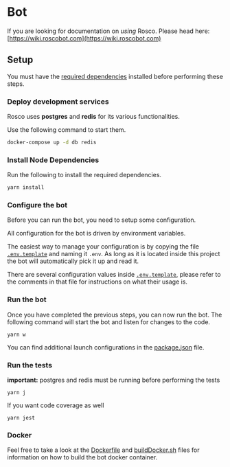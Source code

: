 # Bot

If you are looking for documentation on *using* Rosco. Please head here: [https://wiki.roscobot.com](https://wiki.roscobot.com)

## Setup

You must have the [required dependencies](../README.md#project-dependencies) installed before performing these steps.

### Deploy development services

Rosco uses **postgres** and **redis** for its various functionalities.

Use the following command to start them.

``` bash
docker-compose up -d db redis
```

### Install Node Dependencies

Run the following to install the required dependencies.

``` bash
yarn install
```

### Configure the bot

Before you can run the bot, you need to setup some configuration.

All configuration for the bot is driven by environment variables. 

The easiest way to manage your configuration is by copying the file [`.env.template`](.env.template) and naming it `.env`. As long as it is located inside this project the bot will automatically pick it up and read it. 

There are several configuration values inside [`.env.template`](.env.template), please refer to the comments in that file for instructions on what their usage is.

### Run the bot

Once you have completed the previous steps, you can now run the bot. The following command will start the bot and listen for changes to the code.

```
yarn w
```

You can find additional launch configurations in the [package.json](package.json) file.

### Run the tests

**important:** postgres and redis must be running before performing the tests

```
yarn j
```

If you want code coverage as well

```
yarn jest
```

### Docker

Feel free to take a look at the [Dockerfile](Dockerfile) and [buildDocker.sh](./buildDocker.sh) files for information on how to build the bot docker container.